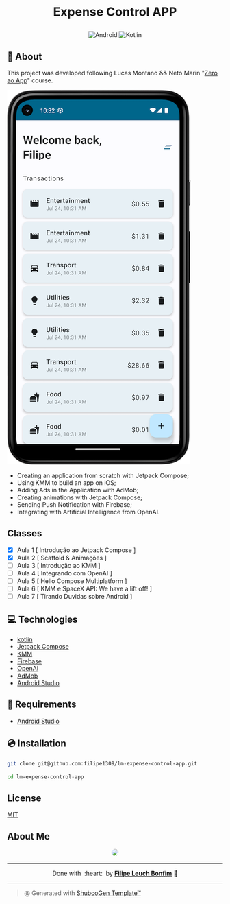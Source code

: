 # <p align="center">Expense Control APP</p>

<p align="center">
    <img src="https://img.shields.io/badge/Tools-Android-informational?style=flat-square&logo=android&color=3DDC84" alt="Android" />
    <img src="https://img.shields.io/badge/Code-Kotlin-informational?style=flat-square&logo=kotlin&color=7F52FF" alt="Kotlin" />
</p>

## 💬 About

This project was developed following Lucas Montano && Neto Marin "[Zero ao App](https://comercial1657028932.kpages.online/zero-ao-app)" course.

![image](overview_screen.png)

- Creating an application from scratch with Jetpack Compose;
- Using KMM to build an app on iOS;
- Adding Ads in the Application with AdMob;
- Creating animations with Jetpack Compose;
- Sending Push Notification with Firebase;
- Integrating with Artificial Intelligence from OpenAI.

## Classes

- [x] Aula 1 [ Introdução ao Jetpack Compose ]
- [x] Aula 2 [ Scaffold & Animações ]
- [ ] Aula 3 [ Introdução ao KMM ]
- [ ] Aula 4 [ Integrando com OpenAI ]
- [ ] Aula 5 [ Hello Compose Multiplatform ]
- [ ] Aula 6 [ KMM e SpaceX API: We have a lift off! ]
- [ ] Aula 7 [ Tirando Duvidas sobre Android ]

## :computer: Technologies

- [kotlin](https://kotlinlang.org/)
- [Jetpack Compose](https://developer.android.com/jetpack/compose)
- [KMM](https://kotlinlang.org/docs/mobile/home.html)
- [Firebase](https://firebase.google.com/)
- [OpenAI](https://openai.com/)
- [AdMob](https://admob.google.com/home/)
- [Android Studio](https://developer.android.com/studio)

## :scroll: Requirements

- [Android Studio](https://developer.android.com/studio)

## :cd: Installation

```sh
git clone git@github.com:filipe1309/lm-expense-control-app.git
```

```sh
cd lm-expense-control-app
```

## License

[MIT](https://choosealicense.com/licenses/mit/)

## About Me

<p align="center">
    <a style="font-weight: bold" href="https://github.com/filipe1309/">
    <img style="border-radius:50%" width="100px;" src="https://github.com/filipe1309.png"/>
    </a>
</p>

---

<p align="center">
    Done with&nbsp;&nbsp;:heart:&nbsp;&nbsp;by <a style="font-weight: bold" href="https://github.com/filipe1309/">Filipe Leuch Bonfim</a> 🖖
</p>

---

> @ Generated with [ShubcoGen Template™](https://github.com/filipe1309/shubcogen-template) 
